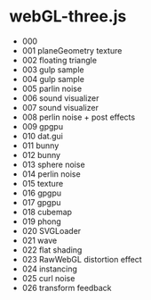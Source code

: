 # webGL-three.js

* 000
* 001 planeGeometry texture
* 002 floating triangle
* 003 gulp sample
* 004 gulp sample
* 005 parlin noise
* 006 sound visualizer
* 007 sound visualizer
* 008 perlin noise + post effects
* 009 gpgpu
* 010 dat.gui
* 011 bunny
* 012 bunny
* 013 sphere noise
* 014 perlin noise
* 015 texture
* 016 gpgpu
* 017 gpgpu
* 018 cubemap
* 019 phong
* 020 SVGLoader
* 021 wave
* 022 flat shading
* 023 RawWebGL distortion effect
* 024 instancing
* 025 curl noise
* 026 transform feedback
